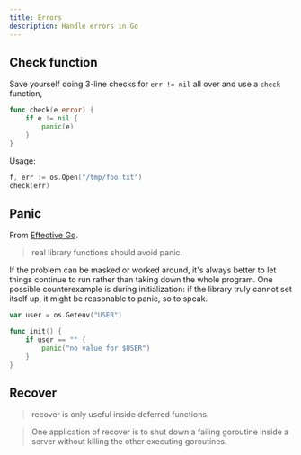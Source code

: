 ```yaml
---
title: Errors
description: Handle errors in Go
---
```



## Check function

Save yourself doing 3-line checks for `err != nil` all over and use a `check` function,

```go
func check(e error) {
    if e != nil {
        panic(e)
    }
}
```

Usage:

```go
f, err := os.Open("/tmp/foo.txt")
check(err)
```


## Panic

From [Effective Go](https://golang.org/doc/effective_go#panic).

> real library functions should avoid panic.

If the problem can be masked or worked around, it's always better to let things continue to run rather than taking down the whole program. One possible counterexample is during initialization: if the library truly cannot set itself up, it might be reasonable to panic, so to speak.

```go
var user = os.Getenv("USER")

func init() {
    if user == "" {
        panic("no value for $USER")
    }
}
```


## Recover

> recover is only useful inside deferred functions.

> One application of recover is to shut down a failing goroutine inside a server without killing the other executing goroutines.

